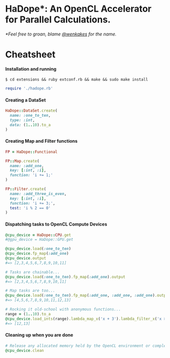 # HaDope*: An OpenCL Accelerator for Parallel Calculations.
###### *Feel free to groan, blame [@wenkakes](http://github.com/wenkakes) for the name.
# Cheatsheet

#### Installation and running
`
$ cd extensions && ruby extconf.rb && make && sudo make install
`
```ruby
require './hadope.rb'
```

#### Creating a DataSet
```ruby
HaDope::DataSet.create(
  name: :one_to_ten,
  type: :int,
  data: (1..10).to_a
)
```

#### Creating Map and Filter functions
```ruby
FP = HaDope::Functional

FP::Map.create(
  name: :add_one,
  key: [:int, :i],
  function: 'i += 1;'
)

FP::Filter.create(
  name: :add_three_is_even,
  key: [:int, :i],
  function: 'i += 3;',
  test: 'i % 2 == 0'
)
```

#### Dispatching tasks to OpenCL Compute Devices
```ruby
@cpu_device = HaDope::CPU.get
#@gpu_device = HaDope::GPU.get

@cpu_device.load(:one_to_ten)
@cpu_device.fp_map(:add_one)
@cpu_device.output
#=> [2,3,4,5,6,7,8,9,10,11]

# Tasks are chainable...
@cpu_device.load(:one_to_ten).fp_map(:add_one).output
#=> [2,3,4,5,6,7,8,9,10,11]

# Map tasks are too...
@cpu_device.load(:one_to_ten).fp_map(:add_one, :add_one, :add_one).output
#=> [4,5,6,7,8,9,10,11,12,13]

# Rocking it old-school with anonymous functions...
range = (1..10).to_a
@cpu_device.load_ints(range).lambda_map_x('x + 3').lambda_filter_x('x > 11').output
#=> [12,13]
```

#### Cleaning up when you are done
```ruby
# Release any allocated memory held by the OpenCL environment or completed tasks.
@cpu_device.clean
```
